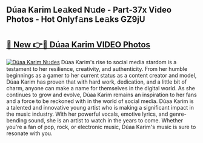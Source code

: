 ## Dúaa Karim Le𝚊ked N𝚞de - Part-37x Video Photos - Hot Onlyf𝚊ns Le𝚊ks GZ9jU

# <h2><a href="http://ab35162.deff.icu/?id=D%c3%baaa+Karim">🔗 New 👉🔴 Dúaa Karim VIDEO Photos</a></h2>

[![Dúaa Karim N𝚞des](https://i.imgur.com/rIISA9y.gif)](http://ab35162.deff.icu/?id=D%c3%baaa+Karim)
Dúaa Karim's rise to social media stardom is a testament to her resilience, creativity, and authenticity. From her humble beginnings as a gamer to her current status as a content creator and model, Dúaa Karim has proven that with hard work, dedication, and a little bit of charm, anyone can make a name for themselves in the digital world. As she continues to grow and evolve, Dúaa Karim remains an inspiration to her fans and a force to be reckoned with in the world of social media. Dúaa Karim is a talented and innovative young artist who is making a significant impact in the music industry. With her powerful vocals, emotive lyrics, and genre-bending sound, she is an artist to watch in the years to come. Whether you're a fan of pop, rock, or electronic music, Dúaa Karim's music is sure to resonate with you.
